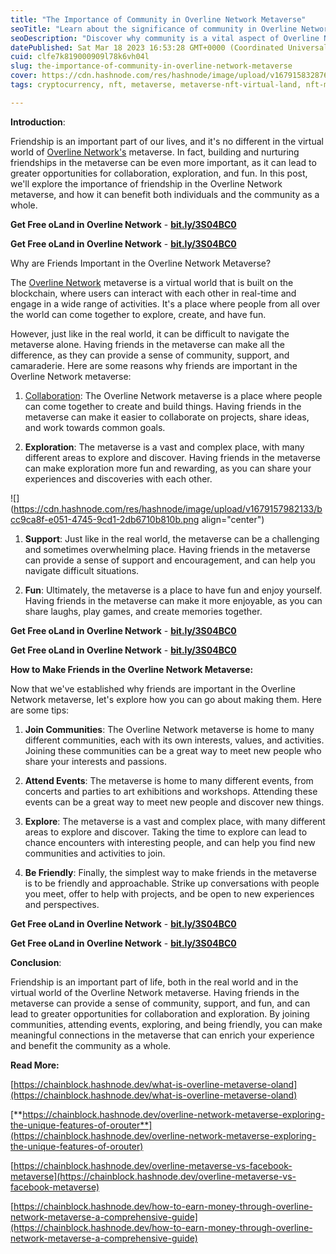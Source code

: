 ```yaml
---
title: "The Importance of Community in Overline Network Metaverse"
seoTitle: "Learn about the significance of community in Overline Network Metavers"
seoDescription: "Discover why community is a vital aspect of Overline Network Metaverse and how it contributes to its development, success, and adoption."
datePublished: Sat Mar 18 2023 16:53:28 GMT+0000 (Coordinated Universal Time)
cuid: clfe7k819000909l78k6vh04l
slug: the-importance-of-community-in-overline-network-metaverse
cover: https://cdn.hashnode.com/res/hashnode/image/upload/v1679158328761/c3d16657-f528-479c-a9a5-567d499da8ac.png
tags: cryptocurrency, nft, metaverse, metaverse-nft-virtual-land, nft-marketplace-development-nft-marketplace-nft-marketplace-development-nft-marketplace-development-company-nft-marketplace-development-service-non-fungible-tokens

---
```


**Introduction**:

Friendship is an important part of our lives, and it's no different in the virtual world of [Overline Network's](http://bit.ly/3S04BC0) metaverse. In fact, building and nurturing friendships in the metaverse can be even more important, as it can lead to greater opportunities for collaboration, exploration, and fun. In this post, we'll explore the importance of friendship in the Overline Network metaverse, and how it can benefit both individuals and the community as a whole.

**Get Free oLand in Overline Network** - [**bit.ly/3S04BC0**](http://bit.ly/3S04BC0)

**Get Free oLand in Overline Network** - [**bit.ly/3S04BC0**](http://bit.ly/3S04BC0)

Why are Friends Important in the Overline Network Metaverse?

The [Overline Network](http://bit.ly/3S04BC0) metaverse is a virtual world that is built on the blockchain, where users can interact with each other in real-time and engage in a wide range of activities. It's a place where people from all over the world can come together to explore, create, and have fun.

However, just like in the real world, it can be difficult to navigate the metaverse alone. Having friends in the metaverse can make all the difference, as they can provide a sense of community, support, and camaraderie. Here are some reasons why friends are important in the Overline Network metaverse:

1. [Collaboration](http://bit.ly/3S04BC0): The Overline Network metaverse is a place where people can come together to create and build things. Having friends in the metaverse can make it easier to collaborate on projects, share ideas, and work towards common goals.
    
2. **Exploration**: The metaverse is a vast and complex place, with many different areas to explore and discover. Having friends in the metaverse can make exploration more fun and rewarding, as you can share your experiences and discoveries with each other.
    

![](https://cdn.hashnode.com/res/hashnode/image/upload/v1679157982133/bcc9ca8f-e051-4745-9cd1-2db6710b810b.png align="center")

1. **Support**: Just like in the real world, the metaverse can be a challenging and sometimes overwhelming place. Having friends in the metaverse can provide a sense of support and encouragement, and can help you navigate difficult situations.
    
2. **Fun**: Ultimately, the metaverse is a place to have fun and enjoy yourself. Having friends in the metaverse can make it more enjoyable, as you can share laughs, play games, and create memories together.
    

**Get Free oLand in Overline Network** - [**bit.ly/3S04BC0**](http://bit.ly/3S04BC0)

**Get Free oLand in Overline Network** - [**bit.ly/3S04BC0**](http://bit.ly/3S04BC0)

**How to Make Friends in the Overline Network Metaverse:**

Now that we've established why friends are important in the Overline Network metaverse, let's explore how you can go about making them. Here are some tips:

1. **Join Communities**: The Overline Network metaverse is home to many different communities, each with its own interests, values, and activities. Joining these communities can be a great way to meet new people who share your interests and passions.
    
2. **Attend Events**: The metaverse is home to many different events, from concerts and parties to art exhibitions and workshops. Attending these events can be a great way to meet new people and discover new things.
    
3. **Explore**: The metaverse is a vast and complex place, with many different areas to explore and discover. Taking the time to explore can lead to chance encounters with interesting people, and can help you find new communities and activities to join.
    
4. **Be Friendly**: Finally, the simplest way to make friends in the metaverse is to be friendly and approachable. Strike up conversations with people you meet, offer to help with projects, and be open to new experiences and perspectives.
    

**Get Free oLand in Overline Network** - [**bit.ly/3S04BC0**](http://bit.ly/3S04BC0)

**Get Free oLand in Overline Network** - [**bit.ly/3S04BC0**](http://bit.ly/3S04BC0)

**Conclusion**:

Friendship is an important part of life, both in the real world and in the virtual world of the Overline Network metaverse. Having friends in the metaverse can provide a sense of community, support, and fun, and can lead to greater opportunities for collaboration and exploration. By joining communities, attending events, exploring, and being friendly, you can make meaningful connections in the metaverse that can enrich your experience and benefit the community as a whole.

**Read More:**

[https://chainblock.hashnode.dev/what-is-overline-metaverse-oland](https://chainblock.hashnode.dev/what-is-overline-metaverse-oland)

[**https://chainblock.hashnode.dev/overline-network-metaverse-exploring-the-unique-features-of-orouter**](https://chainblock.hashnode.dev/overline-network-metaverse-exploring-the-unique-features-of-orouter)

[https://chainblock.hashnode.dev/overline-metaverse-vs-facebook-metaverse](https://chainblock.hashnode.dev/overline-metaverse-vs-facebook-metaverse)

[https://chainblock.hashnode.dev/how-to-earn-money-through-overline-network-metaverse-a-comprehensive-guide](https://chainblock.hashnode.dev/how-to-earn-money-through-overline-network-metaverse-a-comprehensive-guide)